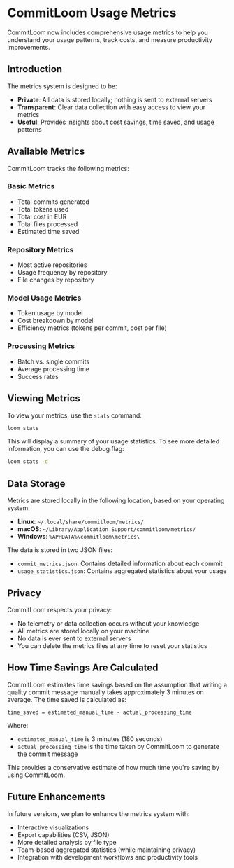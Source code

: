 # CommitLoom Usage Metrics

CommitLoom now includes comprehensive usage metrics to help you understand your usage patterns, track costs, and measure productivity improvements.

## Introduction

The metrics system is designed to be:
- **Private**: All data is stored locally; nothing is sent to external servers
- **Transparent**: Clear data collection with easy access to view your metrics
- **Useful**: Provides insights about cost savings, time saved, and usage patterns

## Available Metrics

CommitLoom tracks the following metrics:

### Basic Metrics
- Total commits generated
- Total tokens used
- Total cost in EUR
- Total files processed
- Estimated time saved

### Repository Metrics
- Most active repositories
- Usage frequency by repository
- File changes by repository

### Model Usage Metrics
- Token usage by model
- Cost breakdown by model
- Efficiency metrics (tokens per commit, cost per file)

### Processing Metrics
- Batch vs. single commits
- Average processing time
- Success rates

## Viewing Metrics

To view your metrics, use the `stats` command:

```bash
loom stats
```

This will display a summary of your usage statistics. To see more detailed information, you can use the debug flag:

```bash
loom stats -d
```

## Data Storage

Metrics are stored locally in the following location, based on your operating system:

- **Linux**: `~/.local/share/commitloom/metrics/`
- **macOS**: `~/Library/Application Support/commitloom/metrics/`
- **Windows**: `%APPDATA%\commitloom\metrics\`

The data is stored in two JSON files:
- `commit_metrics.json`: Contains detailed information about each commit
- `usage_statistics.json`: Contains aggregated statistics about your usage

## Privacy

CommitLoom respects your privacy:
- No telemetry or data collection occurs without your knowledge
- All metrics are stored locally on your machine
- No data is ever sent to external servers
- You can delete the metrics files at any time to reset your statistics

## How Time Savings Are Calculated

CommitLoom estimates time savings based on the assumption that writing a quality commit message manually takes approximately 3 minutes on average. The time saved is calculated as:

```
time_saved = estimated_manual_time - actual_processing_time
```

Where:
- `estimated_manual_time` is 3 minutes (180 seconds)
- `actual_processing_time` is the time taken by CommitLoom to generate the commit message

This provides a conservative estimate of how much time you're saving by using CommitLoom.

## Future Enhancements

In future versions, we plan to enhance the metrics system with:
- Interactive visualizations
- Export capabilities (CSV, JSON)
- More detailed analysis by file type
- Team-based aggregated statistics (while maintaining privacy)
- Integration with development workflows and productivity tools